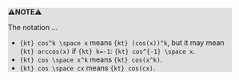 <div style="margin:2em; background-color: #e0e0e0;">

<strong>⚠️NOTE️️️⚠️</strong>

The notation ...

* `{kt} cos^k \space x` means `{kt} (cos(x))^k`, but it may mean `{kt} arccos(x)` if `{kt} k=-1`: `{kt} cos^{-1} \space x`.
* `{kt} cos \space x^k` means `{kt} cos(x^k)`.
* `{kt} cos \space cx` means `{kt} cos(cx)`.
</div>

